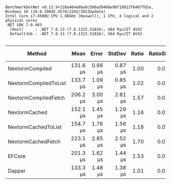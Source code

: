 ```

BenchmarkDotNet v0.13.9+228a464e8be6c580ad9408e98f18813f6407fb5a, Windows 10 (10.0.19045.3570/22H2/2022Update)
Intel Core i7-4500U CPU 1.80GHz (Haswell), 1 CPU, 4 logical and 2 physical cores
.NET SDK 7.0.403
  [Host]     : .NET 7.0.13 (7.0.1323.51816), X64 RyuJIT AVX2
  DefaultJob : .NET 7.0.13 (7.0.1323.51816), X64 RyuJIT AVX2


```
| Method                | Mean     | Error   | StdDev  | Ratio | RatioSD | Gen0   | Allocated | Alloc Ratio |
|---------------------- |---------:|--------:|--------:|------:|--------:|-------:|----------:|------------:|
| NextormCompiled       | 131.6 μs | 0.98 μs | 0.87 μs |  1.00 |    0.00 | 0.9766 |   2.13 KB |        1.00 |
| NextormCompiledToList | 133.7 μs | 1.09 μs | 0.85 μs |  1.02 |    0.01 | 0.9766 |   2.45 KB |        1.15 |
| NextormCompiledFetch  | 206.2 μs | 3.00 μs | 2.81 μs |  1.57 |    0.02 | 1.9531 |   3.99 KB |        1.88 |
| NextormCached         | 152.1 μs | 1.45 μs | 1.29 μs |  1.16 |    0.01 | 2.1973 |   4.49 KB |        2.11 |
| NextormCachedToList   | 154.7 μs | 1.76 μs | 1.56 μs |  1.18 |    0.01 | 2.1973 |   4.81 KB |        2.26 |
| NextormCachedFetch    | 223.1 μs | 2.85 μs | 2.52 μs |  1.70 |    0.02 | 2.9297 |   6.36 KB |        2.99 |
| EFCore                | 201.3 μs | 1.62 μs | 1.44 μs |  1.53 |    0.02 | 5.1270 |  10.49 KB |        4.94 |
| Dapper                | 133.3 μs | 1.48 μs | 1.38 μs |  1.01 |    0.01 | 0.7324 |   1.88 KB |        0.89 |
